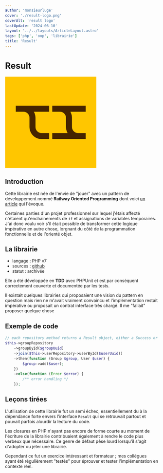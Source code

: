 ```yaml
---
author: 'monsieurluge'
cover: './result-logo.png'
coverAlt: 'result logo'
lastUpdate: '2024-06-10'
layout: '../../layouts/ArticleLayout.astro'
tags: ['php', 'oop', 'librairie']
title: 'Result'
---
```


# Result

![logo](./result-logo.png)

## Introduction

Cette librairie est née de l'envie de "jouer" avec un pattern de développement nommé **Railway Oriented Programming** dont voici <a href="https://zohaib.me/railway-programming-pattern-in-elixir/" target="_blank">un article</a> qui l'évoque.

Certaines parties d'un projet professionnel sur lequel j'étais affecté n'étaient qu'enchainements de `if` et assignations de variables temporaires. J'ai donc voulu voir s'il était possible de transformer cette logique impérative en autre chose, lorgnant du côté de la programmation fonctionnelle et de l'orienté objet.

## La librairie

- langage : PHP v7
- sources : <a href="https://github.com/monsieurluge/result" target="_blank">github</a>
- statut : archivée

Elle a été développée en **TDD** avec PHPUnit et est par conséquent correctement couverte et documentée par les tests.

Il existait quelques librairies qui proposaient une vision du pattern en question mais rien ne m'avait vraiment convaincu et l'implémentation restait impérative ou proposait un contrat interface très chargé. Il me "fallait" proposer quelque chose

## Exemple de code

```php
// each repository method returns a Result object, either a Success or a Failure
$this->groupRepository
    ->groupById($groupUuid)
    ->join($this->userRepository->userById($userUuid))
    ->then(function (Group $group, User $user) {
        $group->add($user);
    })
    ->else(function (Error $error) {
        /** error handling */
    });
```

## Leçons tirées

L'utilisation de cette librairie fut un semi échec, essentiellement du à la dépendance forte envers l'interface `Result` qui se retrouvait partout et pouvait parfois alourdir la lecture du code.

Les closures en PHP n'ayant pas encore de forme courte au moment de l'écriture de la librairie contribuaient également à rendre le code plus verbeux que nécessaire. Ce genre de défaut pèse lourd lorsqu'il s'agit d'adopter ou jeter une librairie.

Cependant ce fut un exercice intéressant et formateur ; mes collègues ayant été régulièrement "testés" pour éprouver et tester l'implémentation en contexte réel.
